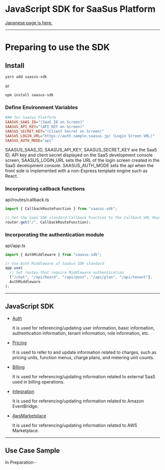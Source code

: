 # JavaScript SDK for SaaSus Platform

[Japanese page is here.](./README.md)

---

# Preparing to use the SDK

## Install

```
yarn add saasus-sdk
```

or

```
npm install saasus-sdk
```

### Define Environment Variables

```ini
### for SaaSus Platform
SAASUS_SAAS_ID="(SaaS ID on Screen)"
SAASUS_API_KEY="(API KEY on Screen)"
SAASUS_SECRET_KEY="(Client Secret on Screen)"
SAASUS_LOGIN_URL="https://auth.sample.saasus.jp/ (Login Screen URL)"
SAASUS_AUTH_MODE="api"
```

SAASUS_SAAS_ID, SAASUS_API_KEY, SAASUS_SECRET_KEY are the SaaS ID, API key and client secret displayed on the SaaS development console screen,
SAASUS_LOGIN_URL sets the URL of the login screen created in the SaaS development console.
SAASUS_AUTH_MODE sets the api when the front side is implemented with a non-Express template engine such as React.

### Incorporating callback functions

api/routes/callback.ts

```typescript
import { CallbackRouteFunction } from "saasus-sdk";

// Set the SaaS SDK standard Callback Function to the Callback URL Route
router.get("/", CallbackRouteFunction);
```

### Incorporating the authentication module

api/app.ts

```typescript
import { AuthMiddleware } from "saasus-sdk";

// Use Auth Middleware of SaaSus SDK standard
app.use(
  // Set routes that require Middleware authentication
  ["/chat", "/api/board", "/api/post", "/api/plan", "/api/tenant"],
  AuthMiddleware
);
```

---

## JavaScript SDK

- [Auth](./src/generated/Auth/README_en.md)

  It is used for referencing/updating user information, basic information, authentication information, tenant information, role information, etc.

- [Pricing](./src/generated/Pricing/README_en.md)

  It is used to refer to and update information related to charges, such as pricing units, function menus, charge plans, and metering unit counts.

- [Billing](./src/generated/Billing/README_en.md)

  It is used for referencing/updating information related to external SaaS used in billing operations.

- [Integration](./src/generated/Integration/README_en.md)

  It is used for referencing/updating information related to Amazon EventBridge.

- [AwsMarketplace](./src/generated/AwsMarketplace/README_en.md)

  It is used for referencing/updating information related to AWS Marketplace.

---

## Use Case Sample

In Preparation···
